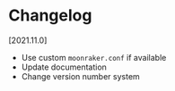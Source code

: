 # Changelog

[2021.11.0]

- Use custom `moonraker.conf` if available
- Update documentation
- Change version number system